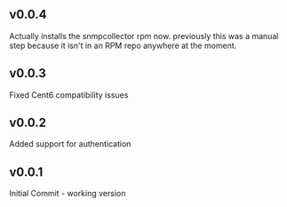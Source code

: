 
v0.0.4
---------------------------
Actually installs the snmpcollector rpm now. previously this was a manual
step because it isn't in an RPM repo anywhere at the moment.

v0.0.3
---------------------------
Fixed Cent6 compatibility issues

v0.0.2
---------------------------
Added support for authentication

v0.0.1
---------------------------
Initial Commit - working version
